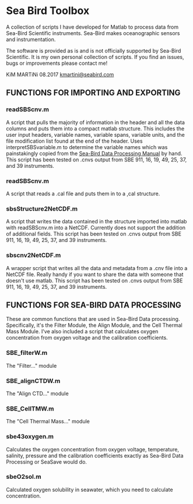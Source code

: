 # Sea Bird Toolbox

A collection of scripts I have developed for Matlab to process data from Sea-Bird Scientific instruments. Sea-Bird makes oceanographic sensors and instrumentation. 

The software is provided as is and is not officially supported by Sea-Bird Scientific. It is my own personal collection of scripts. If you find an issues, bugs or improvements please contact me! 

KiM MARTiNi 08.2017
kmartini@seabird.com


## FUNCTIONS FOR IMPORTING AND EXPORTING

### readSBScnv.m
A script that pulls the majority of information in the header and all the data columns and puts them into a compact matlab structure. This includes the user input headers, variable names, variable spans, variable units, and the file modification list found at the end of the header. Uses interpretSBSvariable.m to determine the variable names which was painstakingly copied from the [Sea-Bird Data Processing Manual](http://www.seabird.com/sites/default/files/documents/SBEDataProcessing_7.26.7.pdf) by hand. This script has been tested on .cnvs output from SBE 911, 16, 19, 49, 25, 37, and 39 instruments. 

### readSBScnv.m
A script that reads a .cal file and puts them in to a ,cal structure. 

### sbsStructure2NetCDF.m
A script that writes the data contained in the structure imported into matlab with readSBScnv.m into a NetCDF. Currently does not support the addition of additional fields. This script has been tested on .cnvs output from SBE 911, 16, 19, 49, 25, 37, and 39 instruments. 

### sbscnv2NetCDF.m
A wrapper script that writes all the data and metadata from a .cnv file into a NetCDF file. Really handy if you want to share the data with someone that doesn't use matlab. This script has been tested on .cnvs output from SBE 911, 16, 19, 49, 25, 37, and 39 instruments. 

## FUNCTIONS FOR SEA-BIRD DATA PROCESSING
These are common functions that are used in Sea-Bird Data processing. Specifically, it's the Filter Module, the Align Module, and the Cell Thermal Mass Module. I've also included a script that calculates oxygen concentration from oxygen voltage and the calibration coefficients. 

### SBE_filterW.m
The "Filter..." module

### SBE_alignCTDW.m
The "Align CTD..." module

### SBE_CellTMW.m
The "Cell Thermal Mass..." module

### sbe43oxygen.m
Calculates the oxygen concentration from oxygen voltage, temperature, salinity, pressure and the calibration coefficients exactly as Sea-Bird Data Processing or SeaSave would do.

### sbeO2sol.m
Calculated oxygen solubility in seawater, which you need to calculate concentration.